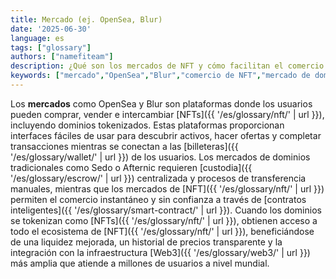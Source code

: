 ```yaml
---
title: Mercado (ej. OpenSea, Blur)
date: '2025-06-30'
language: es
tags: ["glossary"]
authors: ["namefiteam"]
description: ¿Qué son los mercados de NFT y cómo facilitan el comercio de dominios?
keywords: ["mercado","OpenSea","Blur","comercio de NFT","mercado de dominios","mercado secundario"]
---
```



Los **mercados** como OpenSea y Blur son plataformas donde los usuarios pueden comprar, vender e intercambiar [NFTs]({{ '/es/glossary/nft/' | url }}), incluyendo dominios tokenizados. Estas plataformas proporcionan interfaces fáciles de usar para descubrir activos, hacer ofertas y completar transacciones mientras se conectan a las [billeteras]({{ '/es/glossary/wallet/' | url }}) de los usuarios. Los mercados de dominios tradicionales como Sedo o Afternic requieren [custodia]({{ '/es/glossary/escrow/' | url }}) centralizada y procesos de transferencia manuales, mientras que los mercados de [NFT]({{ '/es/glossary/nft/' | url }}) permiten el comercio instantáneo y sin confianza a través de [contratos inteligentes]({{ '/es/glossary/smart-contract/' | url }}). Cuando los dominios se tokenizan como [NFTs]({{ '/es/glossary/nft/' | url }}), obtienen acceso a todo el ecosistema de [NFT]({{ '/es/glossary/nft/' | url }}), beneficiándose de una liquidez mejorada, un historial de precios transparente y la integración con la infraestructura [Web3]({{ '/es/glossary/web3/' | url }}) más amplia que atiende a millones de usuarios a nivel mundial.